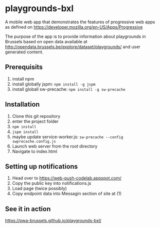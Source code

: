 # playgrounds-bxl

A mobile web app that demonstrates the features of progressive web apps as defined on https://developer.mozilla.org/en-US/Apps/Progressive 

The purpose of the app is to provide information about playgrounds in Brussels based on open data available at http://opendata.brussels.be/explore/dataset/playgrounds/ 
and user generated content.

## Prerequisits
1. install npm
1. install globally jspm: `npm install -g jspm`
1. install globall sw-precache: `npm install -g sw-precache`

## Installation
1. Clone this git repository
1. enter the project folder
1. `npm install`
1. `jspm install`
1. maybe update service-worker.js: `sw-precache --config swprecache.config.js`
1. Launch web server from the root directory
1. Navigate to index.html

## Setting up notifications

1. Head over to https://web-push-codelab.appspot.com/
1. Copy the public key into notifications.js
1. Load page (twice possibly)
1. Copy endpoint data into Messagin section of site at (1)

## See it in action 

https://pwa-brussels.github.io/playgrounds-bxl/
